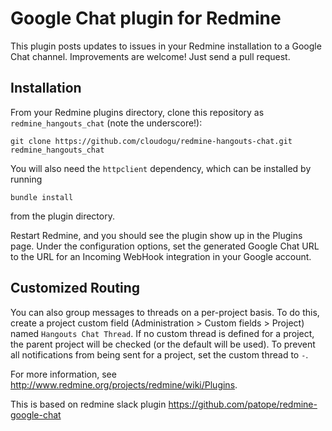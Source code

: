# Google Chat plugin for Redmine

This plugin posts updates to issues in your Redmine installation to a Google Chat
channel. Improvements are welcome! Just send a pull request.

## Installation

From your Redmine plugins directory, clone this repository as `redmine_hangouts_chat` (note
the underscore!):

    git clone https://github.com/cloudogu/redmine-hangouts-chat.git redmine_hangouts_chat

You will also need the `httpclient` dependency, which can be installed by running

    bundle install

from the plugin directory.

Restart Redmine, and you should see the plugin show up in the Plugins page.
Under the configuration options, set the generated Google Chat URL to the URL for an
Incoming WebHook integration in your Google account.

## Customized Routing

You can also group messages to threads on a per-project basis. To
do this, create a project custom field (Administration > Custom fields > Project)
named `Hangouts Chat Thread`. If no custom thread is defined for a project, the parent
project will be checked (or the default will be used). To prevent all notifications
from being sent for a project, set the custom thread to `-`.

For more information, see http://www.redmine.org/projects/redmine/wiki/Plugins.

This is based on redmine slack plugin https://github.com/patope/redmine-google-chat
